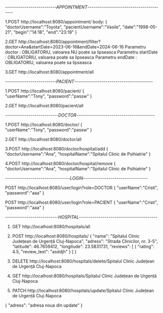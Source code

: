 --------------------------*APPOINTMENT*----------------------------------------

1.POST http://localhost:8080/appointment/
body:
{
"doctorUsername":"Toyota",
"pacientUsername":"Vasile",
"date":"1998-05-21",
"begin":"14:18",
"end":"23:19"
}

2.GET http://localhost:8080/appointment/filter?doctor=Ana&startDate=2023-06-16&endDate=2024-06-16
Parametru doctor : OBLIGATORIU, valoarea NU poate sa lipseasca
Parametru startDate : OBLIGATORIU, valoarea poate sa lipseasca
Parametru endDate : OBLIGATORIU, valoarea poate sa lipseasca

3.GET http://localhost:8080/appointment/all

--------------------------*PACIENT*----------------------------------------

1.POST http://localhost:8080/pacient/
{   
"userName":"Tony",
"password":"passw"
}

2.GET http://localhost:8080/pacient/all

---------------------------*DOCTOR*----------------------------------------

1.POST http://localhost:8080/doctor/
{   
"userName":"Tony",
"password":"passw"
}

2.GET http://localhost:8080/doctor/all

3.POST http://localhost:8080/doctor/hospital/add
{
"doctorUsername":"Ana",
"hospitalName":"Spitalul Clinic de Psihiatrie"
}

4.POST http://localhost:8080/doctor/hospital/remove
{
"doctorUsername":"Ana",
"hospitalName":"Spitalul Clinic de Psihiatrie"
}

---------------------------------*LOGIN*---------------------------------

POST http://localhost:8080/user/login?role=DOCTOR
{
"userName":"Cristi",
"password":"aaa"
}

POST http://localhost:8080/user/login?role=PACIENT
{
"userName":"Cristi",
"password":"aaa"
}


---------------------------*HOSPITAL*----------------------------------------

1. GET http://localhost:8080/hospitals/all


1. POST http://localhost:8080/hospitals/
{
   "name": "Spitalul Clinic Județean de Urgență Cluj-Napoca",
   "adress": "Strada Clinicilor, nr. 3-5",
   "latitude": 46.7659412,
   "longitude": 23.5831731,
   "reviews": [
   {
   "rating": 4.5,
   "review_text": "asddjh"
   }
   ]
}
2. DELETE http://localhost:8080/hospitals/delete/Spitalul Clinic Județean de Urgență Cluj-Napoca

3. GET http://localhost:8080/hospitals/Spitalul Clinic Județean de Urgență Cluj-Napoca

4. PATCH http://localhost:8080/hospitals/update/Spitalul Clinic Județean de Urgență Cluj-Napoca

{
   "adress": "adresa noua din update"
}